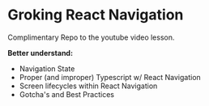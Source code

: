 # Groking React Navigation 

Complimentary Repo to the youtube video lesson. 

**Better understand:**
- Navigation State
- Proper (and improper) Typescript w/ React Navigation
- Screen lifecycles within React Navigation
- Gotcha's and Best Practices


